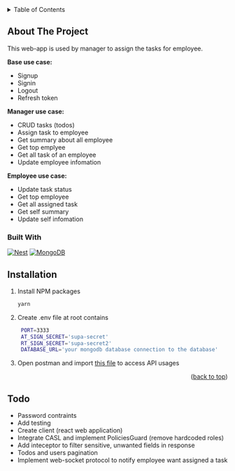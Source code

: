 <!-- TABLE OF CONTENTS -->
<details>
  <summary>Table of Contents</summary>
  <ol>
    <li>
      <a href="#about-the-project">About The Project</a>
      <ul>
        <li><a href="#built-with">Built With</a></li>
      </ul>
    </li>
    <li>
      <a href="#installation">Installation</a>
    </li>
    <li><a href="#todo">Todo</a></li>
  </ol>
</details>

<!-- ABOUT THE PROJECT -->

## About The Project

This web-app is used by manager to assign the tasks for employee.

**Base use case:**

- Signup
- Signin
- Logout
- Refresh token

**Manager use case:**

- CRUD tasks (todos)
- Assign task to employee
- Get summary about all employee
- Get top emplyee
- Get all task of an employee
- Update employee infomation

**Employee use case:**

- Update task status
- Get top employee
- Get all assigned task
- Get self summary
- Update self infomation

### Built With

[![Nest][NestJS]][NestJSUri] [![MongoDB][MongoDB]][MongoDBUri]

<!-- GETTING STARTED -->

## Installation

1. Install NPM packages
   ```sh
   yarn
   ```
2. Create .env file at root contains
   ```sh
    PORT=3333
    AT_SIGN_SECRET='supa-secret'
    RT_SIGN_SECRET='supa-secret2'
    DATABASE_URL='your mongodb database connection to the database'
   ```
3. Open postman and import [this file](coinmap_entry.postman_collection.json) to access API usages

<p align="right">(<a href="#about-the-project">back to top</a>)</p>

<!-- MARKDOWN LINKS & IMAGES -->
<!-- https://www.markdownguide.org/basic-syntax/#reference-style-links -->

[NestJS]: https://img.shields.io/badge/nestjs-%23E0234E.svg?style=for-the-badge&logo=nestjs&logoColor=white
[NestJSUri]: https://docs.nestjs.com/
[MongoDB]: https://img.shields.io/badge/MongoDB-%234ea94b.svg?style=for-the-badge&logo=mongodb&logoColor=white
[MongoDBUri]: https://www.mongodb.com/

## Todo

- Password contraints
- Add testing
- Create client (react web application)
- Integrate CASL and implement PoliciesGuard (remove hardcoded roles)
- Add inteceptor to filter sensitive, unwanted fields in response
- Todos and users pagination
- Implement web-socket protocol to notify employee want assigned a task
